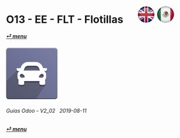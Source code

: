 # O13 - EE - FLT - Flotillas &nbsp;&nbsp;&nbsp;&nbsp; [![en-uk](/doc/img/flg/en-uk-flg-btn-sml.png)](/en-uk/o13/ee/flt/en-uk-o13-ee-flt-fleet-guides.md) [ ![es-mx](/doc/img/flg/es-mx-flg-btn-sml.png)](/es-mx/o13/ee/flt/es-mx-o13-ee-flt-fleet-guides.md)
#### [_&#x23CE; menu_](/es-mx/o13/ee/es-mx-o13-ee-guides-menu.md "Regresar al menúu de EE")  
### ![flt](/doc/img/fleet.png)
	
###### Guías Odoo - V2_02 &nbsp; 2019-08-11  
**[_&#x23CE; menu_](/es-mx/o13/ee/es-mx-o13-ee-guides-menu.md)**  
